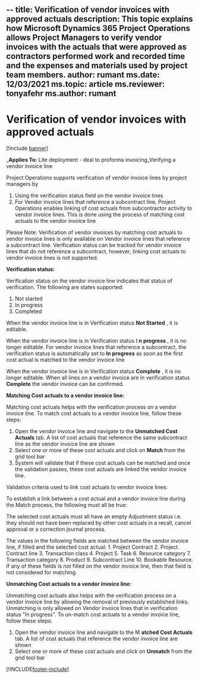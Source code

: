 --
title: Verification of vendor invoices with approved actuals
description: This topic explains how Microsoft Dynamics 365 Project Operations allows Project Managers to verify vendor invoices with the actuals that were approved as contractors performed work and recorded time and the expenses and materials used by project team members.
author: rumant
ms.date: 12/03/2021
ms.topic: article
ms.reviewer: tonyafehr 
ms.author: rumant
---


# Verification of vendor invoices with approved actuals

[!include [banner](../../includes/dataverse-preview.md)]

_**Applies To:** Lite deployment - deal to proforma invoicing_Verifying a vendor invoice line

Project Operations supports verification of vendor invoice lines by project managers by

1. Using the verification status field on the vendor invoice lines
2. For Vendor invoice lines that reference a subcontract line, Project Operations enables linking of cost actuals from subcontractor activity to vendor invoice lines. This is done using the process of matching cost actuals to the vendor invoice line

Please Note: Verification of vendor invoices by matching cost actuals to vendor invoice lines is only available on Vendor invoice lines that reference a subcontract line. Verification status can be tracked for vendor invoice lines that do not reference a subcontract, however, linking cost actuals to vendor invoice lines is not supported.

**Verification status:**

Verification status on the vendor invoice line indicates that status of verification. The following are states supported:

1. Not started
2. In progress
3. Completed

When the vendor invoice line is in Verification status **Not Started** , it is editable.

When the vendor invoice line is in Verification status I **n progress** , it is no longer editable. For vendor invoice lines that reference a subcontract, the verification status is automatically set to **In progress** as soon as the first cost actual is matched to the vendor invoice line

When the vendor invoice line is in Verification status **Complete** , it is no longer editable. When all lines on a vendor invoice are in verification status **Complete** the vendor invoice can be confirmed.

**Matching Cost actuals to a vendor invoice line:**

Matching cost actuals helps with the verification process on a vendor invoice line. To match cost actuals to a vendor invoice line, follow these steps:

1. Open the vendor invoice line and navigate to the **Unmatched Cost Actuals** tab. A list of cost actuals that reference the same subcontract line as the vendor invoice line are shown
2. Select one or more of these cost actuals and click on **Match** from the grid tool bar
3. System will validate that if these cost actuals can be matched and once the validation passes, these cost actuals are linked the vendor invoice line.

Validation criteria used to link cost actuals to vendor invoice lines:

To establish a link between a cost actual and a vendor invoice line during the Match process, the following must all be true:

The selected cost actuals must all have an empty Adjustment status i.e. they should not have been replaced by other cost actuals in a recall, cancel approval or a correction journal process.

The values in the following fields are matched between the vendor invoice line, if filled and the selected cost actual: 1. Project Contract 2. Project Contract line 3. Transaction class 4. Project 5. Task 6. Resource category 7. Transaction category 8. Product 9. Subcontract Line 10. Bookable Resource. If any of these fields is not filled on the vendor invoice line, then that field is not considered for matching.

**Unmatching Cost actuals to a vendor invoice line:**

Unmatching cost actuals also helps with the verification process on a vendor invoice line by allowing the removal of previously established links. Unmatching is only allowed on Vendor invoice lines that in verification status &quot;In progress&quot;. To un-match cost actuals to a vendor invoice line, follow these steps:

1. Open the vendor invoice line and navigate to the M **atched Cost Actuals** tab. A list of cost actuals that reference the vendor invoice line are shown
2. Select one or more of these cost actuals and click on **Unmatch** from the grid tool bar


[!INCLUDE[footer-include](../../includes/footer-banner.md)]
